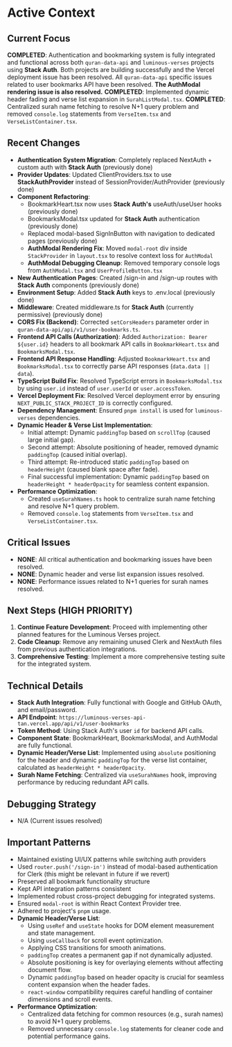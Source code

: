 # Active Context

## Current Focus
**COMPLETED**: Authentication and bookmarking system is fully integrated and functional across both `quran-data-api` and `luminous-verses` projects using **Stack Auth**. Both projects are building successfully and the Vercel deployment issue has been resolved. All `quran-data-api` specific issues related to user bookmarks API have been resolved. **The AuthModal rendering issue is also resolved.**
**COMPLETED**: Implemented dynamic header fading and verse list expansion in `SurahListModal.tsx`.
**COMPLETED**: Centralized surah name fetching to resolve N+1 query problem and removed `console.log` statements from `VerseItem.tsx` and `VerseListContainer.tsx`.

## Recent Changes
- **Authentication System Migration**: Completely replaced NextAuth + custom auth with **Stack Auth** (previously done)
- **Provider Updates**: Updated ClientProviders.tsx to use **StackAuthProvider** instead of SessionProvider/AuthProvider (previously done)
- **Component Refactoring**:
  - BookmarkHeart.tsx now uses **Stack Auth's** useAuth/useUser hooks (previously done)
  - BookmarksModal.tsx updated for **Stack Auth** authentication (previously done)
  - Replaced modal-based SignInButton with navigation to dedicated pages (previously done)
  - **AuthModal Rendering Fix**: Moved `modal-root` div inside `StackProvider` in `layout.tsx` to resolve context loss for `AuthModal`
  - **AuthModal Debugging Cleanup**: Removed temporary console logs from `AuthModal.tsx` and `UserProfileButton.tsx`
- **New Authentication Pages**: Created /sign-in and /sign-up routes with **Stack Auth** components (previously done)
- **Environment Setup**: Added **Stack Auth** keys to .env.local (previously done)
- **Middleware**: Created middleware.ts for **Stack Auth** (currently permissive) (previously done)
- **CORS Fix (Backend)**: Corrected `setCorsHeaders` parameter order in `quran-data-api/api/v1/user-bookmarks.ts`.
- **Frontend API Calls (Authorization)**: Added `Authorization: Bearer ${user.id}` headers to all bookmark API calls in `BookmarkHeart.tsx` and `BookmarksModal.tsx`.
- **Frontend API Response Handling**: Adjusted `BookmarkHeart.tsx` and `BookmarksModal.tsx` to correctly parse API responses (`data.data || data`).
- **TypeScript Build Fix**: Resolved TypeScript errors in `BookmarksModal.tsx` by using `user.id` instead of `user.userId` or `user.accessToken`.
- **Vercel Deployment Fix**: Resolved Vercel deployment error by ensuring `NEXT_PUBLIC_STACK_PROJECT_ID` is correctly configured.
- **Dependency Management**: Ensured `pnpm install` is used for `luminous-verses` dependencies.
- **Dynamic Header & Verse List Implementation**:
    - Initial attempt: Dynamic `paddingTop` based on `scrollTop` (caused large initial gap).
    - Second attempt: Absolute positioning of header, removed dynamic `paddingTop` (caused initial overlap).
    - Third attempt: Re-introduced static `paddingTop` based on `headerHeight` (caused blank space after fade).
    - Final successful implementation: Dynamic `paddingTop` based on `headerHeight * headerOpacity` for seamless content expansion.
- **Performance Optimization**:
    - Created `useSurahNames.ts` hook to centralize surah name fetching and resolve N+1 query problem.
    - Removed `console.log` statements from `VerseItem.tsx` and `VerseListContainer.tsx`.

## Critical Issues
- **NONE**: All critical authentication and bookmarking issues have been resolved.
- **NONE**: Dynamic header and verse list expansion issues resolved.
- **NONE**: Performance issues related to N+1 queries for surah names resolved.

## Next Steps (HIGH PRIORITY)
1. **Continue Feature Development**: Proceed with implementing other planned features for the Luminous Verses project.
2. **Code Cleanup**: Remove any remaining unused Clerk and NextAuth files from previous authentication integrations.
3. **Comprehensive Testing**: Implement a more comprehensive testing suite for the integrated system.

## Technical Details
- **Stack Auth Integration**: Fully functional with Google and GitHub OAuth, and email/password.
- **API Endpoint**: `https://luminous-verses-api-tan.vercel.app/api/v1/user-bookmarks`
- **Token Method**: Using Stack Auth's user `id` for backend API calls.
- **Component State**: BookmarkHeart, BookmarksModal, and AuthModal are fully functional.
- **Dynamic Header/Verse List**: Implemented using `absolute` positioning for the header and dynamic `paddingTop` for the verse list container, calculated as `headerHeight * headerOpacity`.
- **Surah Name Fetching**: Centralized via `useSurahNames` hook, improving performance by reducing redundant API calls.

## Debugging Strategy
- N/A (Current issues resolved)

## Important Patterns
- Maintained existing UI/UX patterns while switching auth providers
- Used `router.push('/sign-in')` instead of modal-based authentication for Clerk (this might be relevant in future if we revert)
- Preserved all bookmark functionality structure
- Kept API integration patterns consistent
- Implemented robust cross-project debugging for integrated systems.
- Ensured `modal-root` is within React Context Provider tree.
- Adhered to project's `pnpm` usage.
- **Dynamic Header/Verse List**:
    - Using `useRef` and `useState` hooks for DOM element measurement and state management.
    - Using `useCallback` for scroll event optimization.
    - Applying CSS transitions for smooth animations.
    - `paddingTop` creates a permanent gap if not dynamically adjusted.
    - Absolute positioning is key for overlaying elements without affecting document flow.
    - Dynamic `paddingTop` based on header opacity is crucial for seamless content expansion when the header fades.
    - `react-window` compatibility requires careful handling of container dimensions and scroll events.
- **Performance Optimization**:
    - Centralized data fetching for common resources (e.g., surah names) to avoid N+1 query problems.
    - Removed unnecessary `console.log` statements for cleaner code and potential performance gains.